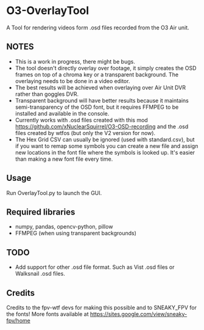# O3-OverlayTool

A Tool for rendering videos form .osd files recorded from the O3 Air unit.

## NOTES
- This is a work in progress, there might be bugs.
- The tool doesn't directly overlay over footage, it simply creates the OSD frames on top of a chroma key or a transparent background. The overlaying needs to be done in a video editor.
- The best results will be achieved when overlaying over Air Unit DVR rather than goggles DVR.
- Transparent background will have better results because it maintains semi-transparency of the OSD font, but it requires FFMPEG to be installed and available in the console.
- Currently works with .osd files created with this mod https://github.com/xNuclearSquirrel/O3-OSD-recording and the .osd files created by wtfos (but only the V2 version for now).
- The Hex Grid CSV can usually be ignored (used with standard.csv), but if you want to remap some symbols you can create a new file and assign new locations in the font file where the symbols is looked up. It's easier than making a new font file every time.

## Usage
Run OverlayTool.py to launch the GUI. 

## Required libraries
- numpy, pandas, opencv-python, pillow
- FFMPEG (when using transparent backgrounds)

## TODO
- Add support for other .osd file format. Such as Vist .osd files or Walksnail .osd files.

## Credits
Credits to the fpv-wtf devs for making this possible and to SNEAKY_FPV for the fonts! More fonts available at https://sites.google.com/view/sneaky-fpv/home
